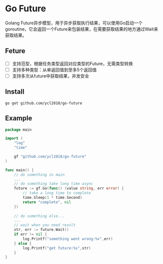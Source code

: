 # Go Future

Golang Future异步模型，用于异步获取执行结果，可以使用Go启动一个goroutine，它会返回一个Future来包装结果，在需要获取结果的地方通过Wait来获取结果。

## Feture
- [ ] 支持范型，根据任务类型返回对应类型的Future，无需类型转换
- [ ] 支持多种类型：从单返回值到至多5个返回值
- [ ] 支持多次从future中获取结果，并发安全

## Install

```shell
go get github.com/ycl2018/go-future
```

## Example

```go
package main

import (
	"log"
	"time"

	gf "github.com/ycl2018/go-future"
)

func main() {
	// do something in main
	...
	// do something take long time async
	future := gf.Go(func() (value string, err error) {
		// take a long time to complete
		time.Sleep(1 * time.Second) 
		return "complete", nil
	})
	
	// do something else...
	...
	// wait when you need result
	str, err := future.Wait()
	if err != nil {
		log.Printf("something went wrong:%v",err)
	} else {
		log.Printf("get future:%s",str)
	}
}
```